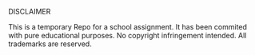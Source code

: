 DISCLAIMER

This is a temporary Repo for a school assignment. It has been commited with pure educational purposes.
No copyright infringement intended. All trademarks are reserved.


